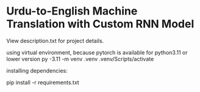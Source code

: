 # Urdu-to-English Machine Translation with Custom RNN Model

View description.txt for project details.

using virtual environment, because pytorch is available for python3.11 or lower version
py -3.11 -m venv .venv
.venv/Scripts/activate

installing dependencies:
  
  pip install -r requirements.txt
